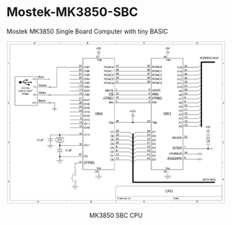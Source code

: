 # Mostek-MK3850-SBC
Mostek MK3850 Single Board Computer with tiny BASIC
<p align="center"><img src="/images/MK3850 SBC CPU.PNG"/>
<p align="center">MK3850 SBC CPU</p><br>
